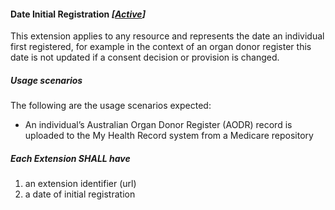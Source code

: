 #### Date Initial Registration *[[Active](http://hl7.org/fhir/STU3/valueset-publication-status.html)]*

This extension applies to any resource and represents the date an individual first registered, for example in the context of an organ donor register this date is not updated if a consent decision or provision is changed.


#####  **Usage scenarios**
The following are the usage scenarios expected:
* An individual’s Australian Organ Donor Register (AODR) record is uploaded to the My Health Record system from a Medicare repository


#####  **Each Extension SHALL have**
1. an extension identifier (url)
1. a date of initial registration 
